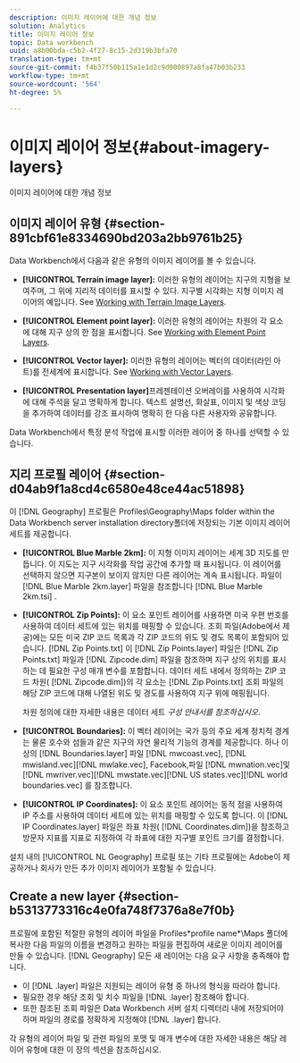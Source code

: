 ```yaml
---
description: 이미지 레이어에 대한 개념 정보
solution: Analytics
title: 이미지 레이어 정보
topic: Data workbench
uuid: a8b00bda-c5b2-4f27-8c15-2d319b3bfa70
translation-type: tm+mt
source-git-commit: f4b37f50b115a1e1d2c9d000897a8fa47b03b233
workflow-type: tm+mt
source-wordcount: '564'
ht-degree: 5%

---
```



# 이미지 레이어 정보{#about-imagery-layers}

이미지 레이어에 대한 개념 정보

## 이미지 레이어 유형 {#section-891cbf61e8334690bd203a2bb9761b25}

Data Workbench에서 다음과 같은 유형의 이미지 레이어를 볼 수 있습니다.

* **[!UICONTROL Terrain image layer]:** 이러한 유형의 레이어는 지구의 지형을 보여주며, 그 위에 지리적 데이터를 표시할 수 있다. 지구별 시각화는 지형 이미지 레이어의 예입니다. See [Working with Terrain Image Layers](../../../home/c-get-started/c-im-layers/c-ter-img-layers/c-ter-img-layers.md#concept-f4b3a20969354ca38955e3fd5beb0f4f).

* **[!UICONTROL Element point layer]:** 이러한 유형의 레이어는 차원의 각 요소에 대해 지구 상의 한 점을 표시합니다. See [Working with Element Point Layers](../../../home/c-get-started/c-im-layers/c-elmt-pt-layers/c-elmt-pt-layers.md#concept-7c93c54552844a20bd6014ae8446b3fd).

* **[!UICONTROL Vector layer]:** 이러한 유형의 레이어는 벡터의 데이터(라인 아트)를 전세계에 표시합니다. See [Working with Vector Layers](../../../home/c-get-started/c-im-layers/c-vctr-layers/c-vctr-layers.md#concept-a9b9cb7fc33b4aa5ae1646fab202dcc9).

* **[!UICONTROL Presentation layer]**&#x200B;프레젠테이션 오버레이를 사용하여 시각화에 대해 주석을 달고 명확하게 합니다. 텍스트 설명선, 화살표, 이미지 및 색상 코딩을 추가하여 데이터를 강조 표시하여 명확히 한 다음 다른 사용자와 공유합니다.

Data Workbench에서 특정 분석 작업에 표시할 이러한 레이어 중 하나를 선택할 수 있습니다.

## 지리 프로필 레이어 {#section-d04ab9f1a8cd4c6580e48ce44ac51898}

이 [!DNL Geography] 프로필은 Profiles\Geography\Maps folder within the Data Workbench server installation directory폴더에 저장되는 기본 이미지 레이어 세트를 제공합니다.

* **[!UICONTROL Blue Marble 2km]:** 이 지형 이미지 레이어는 세계 3D 지도를 만듭니다. 이 지도는 지구 시각화를 작업 공간에 추가할 때 표시됩니다. 이 레이어를 선택하지 않으면 지구본이 보이지 않지만 다른 레이어는 계속 표시됩니다. 파일이 [!DNL Blue Marble 2km.layer] 파일을 참조합니다 [!DNL Blue Marble 2km.tsi] .

* **[!UICONTROL Zip Points]:** 이 요소 포인트 레이어를 사용하면 미국 우편 번호를 사용하여 데이터 세트에 있는 위치를 매핑할 수 있습니다. 조회 파일(Adobe에서 제공)에는 모든 미국 ZIP 코드 목록과 각 ZIP 코드의 위도 및 경도 목록이 포함되어 있습니다. [!DNL Zip Points.txt] 이 [!DNL Zip Points.layer] 파일은 [!DNL Zip Points.txt] 파일과 [!DNL Zipcode.dim] 파일을 참조하며 지구 상의 위치를 표시하는 데 필요한 구성 매개 변수를 포함합니다. 데이터 세트 내에서 정의하는 ZIP 코드 차원( [!DNL Zipcode.dim])의 각 요소는 [!DNL Zip Points.txt] 조회 파일의 해당 ZIP 코드에 대해 나열된 위도 및 경도를 사용하여 지구 위에 매핑됩니다.

   차원 정의에 대한 자세한 내용은 데이터 세트 *구성 안내서를 참조하십시오*.

* **[!UICONTROL Boundaries]:** 이 벡터 레이어는 국가 등의 주요 세계 정치적 경계는 물론 호수와 섬들과 같은 지구의 자연 물리적 기능의 경계를 제공합니다. 하나 이상의 [!DNL Boundaries.layer] 파일 [!DNL mwcoast.vec], [!DNL mwisland.vec][!DNL mwlake.vec], Facebook,파일 [!DNL mwnation.vec]및 [!DNL mwriver.vec][!DNL mwstate.vec][!DNL US states.vec][!DNL world boundaries.vec] 를 참조합니다.

* **[!UICONTROL IP Coordinates]:** 이 요소 포인트 레이어는 동적 점을 사용하여 IP 주소를 사용하여 데이터 세트에 있는 위치를 매핑할 수 있도록 합니다. 이 [!DNL IP Coordinates.layer] 파일은 좌표 차원( [!DNL Coordinates.dim])을 참조하고 방문자 지표를 지표로 지정하여 각 좌표에 대한 지구별 포인트 크기를 결정합니다.

설치 내의 [!UICONTROL NL Geography] 프로필 또는 기타 프로필에는 Adobe이 제공하거나 회사가 만든 추가 이미지 레이어가 포함될 수 있습니다.

## Create a new layer {#section-b5313773316c4e0fa748f7376a8e7f0b}

프로필에 포함된 적절한 유형의 레이어 파일을 Profiles\*profile name*\Maps 폴더에 복사한 다음 파일의 이름을 변경하고 원하는 파일을 편집하여 새로운 이미지 레이어를 만들 수 있습니다. [!DNL Geography] 모든 새 레이어는 다음 요구 사항을 충족해야 합니다.

* 이 [!DNL .layer] 파일은 지원되는 레이어 유형 중 하나의 형식을 따라야 합니다.
* 필요한 경우 해당 조회 및 치수 파일을 [!DNL .layer] 참조해야 합니다.
* 또한 참조된 조회 파일은 Data Workbench 서버 설치 디렉터리 내에 저장되어야 하며 파일의 경로를 정확하게 지정해야 [!DNL .layer] 합니다.

각 유형의 레이어 파일 및 관련 파일의 포맷 및 매개 변수에 대한 자세한 내용은 해당 레이어 유형에 대한 이 장의 섹션을 참조하십시오.
